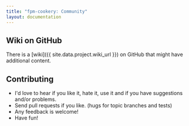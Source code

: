 ```yaml
---
title: "fpm-cookery: Community"
layout: documentation
---
```


## Wiki on GitHub

There is a [wiki]({{ site.data.project.wiki_url }}) on GitHub that
might have additional content.

## Contributing

* I'd love to hear if you like it, hate it, use it and if you have suggestions
  and/or problems.
* Send pull requests if you like. (hugs for topic branches and tests)
* Any feedback is welcome!
* Have fun!
